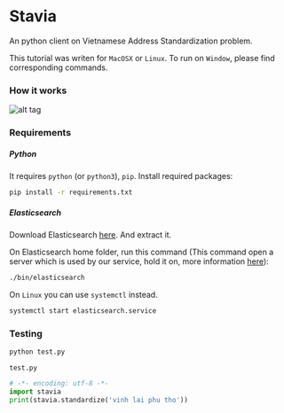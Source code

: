 # Stavia

An python client on Vietnamese Address Standardization problem.

This tutorial was writen for ```MacOSX``` or ```Linux```. To run on ```Window```, please find corresponding commands.

### How it works

![alt tag](https://github.com/ngocjr7/stavia/blob/llm/docs/howitworks.png)

### Requirements

##### Python
It requires ```python``` (or ```python3```), ```pip```.
Install required packages:
```sh
pip install -r requirements.txt
```

##### Elasticsearch
Download Elasticsearch [here](https://www.elastic.co/downloads/elasticsearch). And extract it.

On Elasticsearch home folder, run this command (This command open a server which is used by our service, hold it on, more information [here](https://www.elastic.co/guide/en/elasticsearch/reference/current/starting-elasticsearch.html)):

```sh
./bin/elasticsearch
```

On ```Linux``` you can use ```systemctl``` instead.
```sh
systemctl start elasticsearch.service
```

### Testing

```sh
python test.py
```

```test.py```

```python
# -*- encoding: utf-8 -*-
import stavia
print(stavia.standardize('vinh lai phu tho'))
```